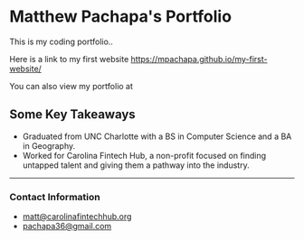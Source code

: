 # Matthew Pachapa's Portfolio

This is my coding portfolio..

Here is a link to my first website https://mpachapa.github.io/my-first-website/

You can also view my portfolio at 

## Some Key Takeaways 
- Graduated from UNC Charlotte with a BS in Computer Science and a BA in Geography.
- Worked for Carolina Fintech Hub, a non-profit focused on finding untapped talent and giving them a pathway into the industry.

---
### Contact Information
- matt@carolinafintechhub.org
- pachapa36@gmail.com
